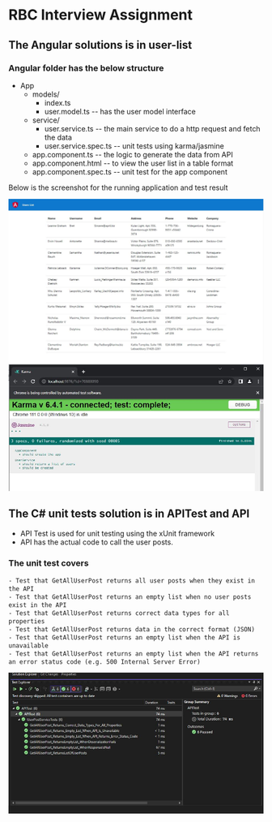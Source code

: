 # RBC Interview Assignment

## The Angular solutions is in user-list
### Angular folder has the below structure
- App
  - models/
    - index.ts
    - user.model.ts -- has the user model interface
  - service/
    - user.service.ts -- the main service to do a http request and fetch the data
    - user.service.spec.ts -- unit tests using karma/jasmine
  - app.component.ts -- the logic to generate the data from API
  - app.component.html -- to view the user list in a table format
  - app.component.spec.ts -- unit test for the app component
  
Below is the screenshot for the running application and test result

![Screenshot](angular.jgp.JPG)
![Screenshot](test_case.jpg)


## The C# unit tests solution is in APITest and API
- API Test is used for unit testing using the xUnit framework
- API has the actual code to call the user posts.

### The unit test covers
    - Test that GetAllUserPost returns all user posts when they exist in the API
    - Test that GetAllUserPost returns an empty list when no user posts exist in the API
    - Test that GetAllUserPost returns correct data types for all properties
    - Test that GetAllUserPost returns data in the correct format (JSON)
    - Test that GetAllUserPost returns an empty list when the API is unavailable
    - Test that GetAllUserPost returns an empty list when the API returns an error status code (e.g. 500 Internal Server Error) 

![Screenshot](unit_test_positive_negative.JPG)
